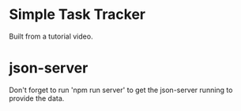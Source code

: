 # Simple Task Tracker

Built from a tutorial video.

# json-server

Don't forget to run 'npm run server' to get the json-server running to provide the data.